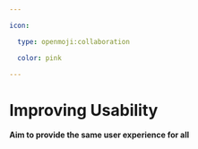 ```yaml
---

icon: 

  type: openmoji:collaboration

  color: pink

---
```


# Improving Usability

<b>Aim to provide the same user experience for all</b>